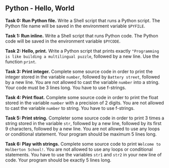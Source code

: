 ## Python - Hello, World

**Task 0: Run Python file.**
Write a Shell script that runs a Python script. The Python file name will be saved in the environment variable `$PYFILE`.

**Task 1: Run inline.**
Write a Shell script that runs Python code. The Python code will be saved in the environment variable `$PYCODE`.

**Task 2: Hello, print.**
Write a Python script that prints exactly `"Programming is like building a multilingual puzzle`, followed by a new line. Use the function `print`.

**Task 3: Print integer.**
Complete some source code in order to print the integer stored in the variable `number`, followed by `Battery street`, followed by a new line. You are not allowed to cast the variable `number` into a string. Your code must be 3 lines long. You have to use f-strings.

**Task 4: Print float.**
Complete some source code in order to print the float stored in the variable `number` with a precision of 2 digits. You are not allowed to cast the variable `number` to string. You have to use f-strings.

**Task 5: Print string.**
Completer some source code in order to print 3 times a string stored in the variable `str`, followed by a new line, followed by its first 9 characters, followed by a new line. You are not allowed to use any loops or conditional statement. Your program should be maximum 5 lines long.

**Task 6: Play with strings.**
Complete some source code to print `Welcome to Holberton School!`. You are not allowed to use any loops or conditional statements. You have to use the variables `str1` and `str2` in your new line of code. Your program should be exactly 5 lines long.
